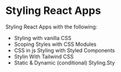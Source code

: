 # Styling React Apps

Styling React Apps with the following:

- Styling with vanilla CSS
- Scoping Styles with CSS Modules
- CSS in js Styling with Styled Components
- Stylin With Tailwind CSS
- Static & Dynamic (conditional) Styling.Sty